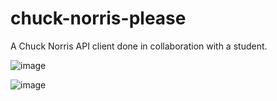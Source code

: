 # chuck-norris-please

A Chuck Norris API client done in collaboration with a student.

![image](https://github.com/user-attachments/assets/13dfb44c-130a-4e7e-b4dc-43f8374059ed)

![image](https://github.com/user-attachments/assets/d46902c5-925d-4a16-8949-721f6d9a19bd)
